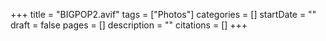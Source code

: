 +++
title = "BIGPOP2.avif"
tags = ["Photos"]
categories = []
startDate = ""
draft = false
pages = []
description = ""
citations = []
+++

